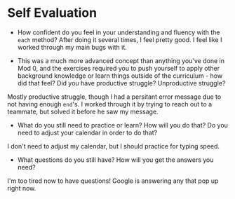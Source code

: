 # Self Evaluation

- How confident do you feel in your understanding and fluency with the `each` method?
After doing it several times, I feel pretty good. I feel like I worked through my main bugs with it. 

- This was a much more advanced concept than anything you've done in Mod 0, and the exercises required you to push yourself to apply other background knowledge or learn things outside of the curriculum - how did that feel? Did you have productive struggle? Unproductive struggle?

Mostly productive struggle, though I had a persitant error message due to not having enough `end`'s. I worked through it by trying to reach out to a teammate, but solved it before he saw my message. 

- What do you still need to practice or learn? How will you do that? Do you need to adjust your calendar in order to do that?

I don't need to adjust my calendar, but I should practice for typing speed. 

- What questions do you still have? How will you get the answers you need?

I'm too tired now to have questions! Google is answering any that pop up right now. 